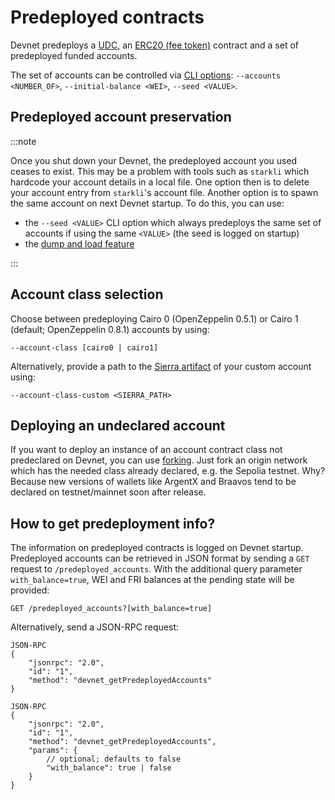 # Predeployed contracts

Devnet predeploys a [UDC](https://docs.openzeppelin.com/contracts-cairo/0.6.1/udc), an [ERC20 (fee token)](https://docs.openzeppelin.com/contracts-cairo/0.8.1/erc20) contract and a set of predeployed funded accounts.

The set of accounts can be controlled via [CLI options](./running/cli): `--accounts <NUMBER_OF>`, `--initial-balance <WEI>`, `--seed <VALUE>`.

## Predeployed account preservation

:::note

Once you shut down your Devnet, the predeployed account you used ceases to exist. This may be a problem with tools such as `starkli` which hardcode your account details in a local file. One option then is to delete your account entry from `starkli`'s account file. Another option is to spawn the same account on next Devnet startup. To do this, you can use:

- the `--seed <VALUE>` CLI option which always predeploys the same set of accounts if using the same `<VALUE>` (the seed is logged on startup)
- the [dump and load feature](./dump-load-restart)

:::

## Account class selection

Choose between predeploying Cairo 0 (OpenZeppelin 0.5.1) or Cairo 1 (default; OpenZeppelin 0.8.1) accounts by using:

```
--account-class [cairo0 | cairo1]
```

Alternatively, provide a path to the [Sierra artifact](https://github.com/starkware-libs/cairo#compiling-and-running-cairo-files) of your custom account using:

```
--account-class-custom <SIERRA_PATH>
```

## Deploying an undeclared account

If you want to deploy an instance of an account contract class not predeclared on Devnet, you can use [forking](./forking). Just fork an origin network which has the needed class already declared, e.g. the Sepolia testnet. Why? Because new versions of wallets like ArgentX and Braavos tend to be declared on testnet/mainnet soon after release.

## How to get predeployment info?

The information on predeployed contracts is logged on Devnet startup. Predeployed accounts can be retrieved in JSON format by sending a `GET` request to `/predeployed_accounts`. With the additional query parameter `with_balance=true`, WEI and FRI balances at the pending state will be provided:

```
GET /predeployed_accounts?[with_balance=true]
```

Alternatively, send a JSON-RPC request:

```
JSON-RPC
{
    "jsonrpc": "2.0",
    "id": "1",
    "method": "devnet_getPredeployedAccounts"
}
```

```
JSON-RPC
{
    "jsonrpc": "2.0",
    "id": "1",
    "method": "devnet_getPredeployedAccounts",
    "params": {
        // optional; defaults to false
        "with_balance": true | false
    }
}
```
